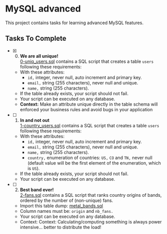 # MySQL advanced
This project contains tasks for learning advanced MySQL features.

## Tasks To Complete
+ [x] 0. **We are all unique!**<br/>[0-uniq_users.sql](0-uniq_users.sql) contains a SQL script that creates a table `users` following these requirements:
  + With these attributes:
    + `id,` integer, never null, auto increment and primary key.
    + `email,` string (255 characters), never null and unique.
    + `name,` string (255 characters).
  + If the table already exists, your script should not fail.
  + Your script can be executed on any database.
  + **Context:** Make an attribute unique directly in the table schema will enforced your business rules and avoid bugs in your application
     
+ [ ] 1. **In and not out**<br/>[1-country_users.sql](1-country_users.sql) contains a SQL script that creates a table `users` following these requirements:
  + With these attributes:
    + `id,` integer, never null, auto increment and primary key.
    + `email,` string (255 characters), never null and unique.
    + `name,` string (255 characters).
    + `country,` enumeration of countries: `US,` `CO` and `TN,` never null (default value will be the first element of the enumeration, which is `US`).
  + If the table already exists, your script should not fail.
  + Your script can be executed on any database.

+ [ ] 2. **Best band ever!**<br/>[2-fans.sql](2-fans.sql) contains a SQL script that ranks country origins of bands, ordered by the number of (non-unique) fans.
  + Import this table dump: [metal_bands.sql](metal_bands.sql)
  + Column names must be: `origin` and `nb_fans.`
  + Your script can be executed on any database.
  + Context: Context: Calculating/computing something is always power intensive… better to distribute the load!

